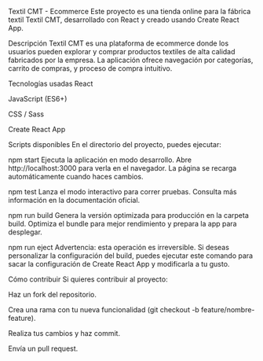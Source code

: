 Textil CMT - Ecommerce
Este proyecto es una tienda online para la fábrica textil Textil CMT, desarrollado con React y creado usando Create React App.

Descripción
Textil CMT es una plataforma de ecommerce donde los usuarios pueden explorar y comprar productos textiles de alta calidad fabricados por la empresa. La aplicación ofrece navegación por categorías, carrito de compras, y proceso de compra intuitivo.

Tecnologías usadas
React

JavaScript (ES6+)

CSS / Sass

Create React App

Scripts disponibles
En el directorio del proyecto, puedes ejecutar:

npm start
Ejecuta la aplicación en modo desarrollo.
Abre http://localhost:3000 para verla en el navegador.
La página se recarga automáticamente cuando haces cambios.

npm test
Lanza el modo interactivo para correr pruebas.
Consulta más información en la documentación oficial.

npm run build
Genera la versión optimizada para producción en la carpeta build.
Optimiza el bundle para mejor rendimiento y prepara la app para desplegar.

npm run eject
Advertencia: esta operación es irreversible.
Si deseas personalizar la configuración del build, puedes ejecutar este comando para sacar la configuración de Create React App y modificarla a tu gusto.

Cómo contribuir
Si quieres contribuir al proyecto:

Haz un fork del repositorio.

Crea una rama con tu nueva funcionalidad (git checkout -b feature/nombre-feature).

Realiza tus cambios y haz commit.

Envía un pull request.
